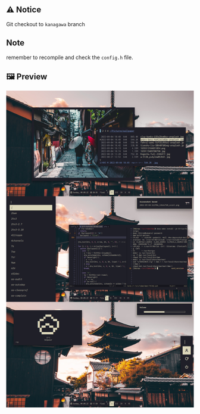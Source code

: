 
## :warning: Notice
 Git checkout to `kanagawa` branch 

## Note
 remember to recompile and check the `config.h` file.

## :framed_picture: Preview
![dwm preview image](./assets/preview.png)


